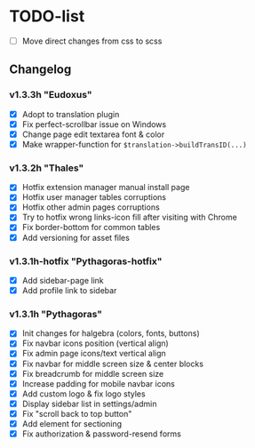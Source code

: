 # TODO-list

- [ ] Move direct changes from css to scss

## Changelog

### v1.3.3h "Eudoxus"
- [X] Adopt to translation plugin
- [X] Fix perfect-scrollbar issue on Windows
- [X] Change page edit textarea font & color
- [X] Make wrapper-function for `$translation->buildTransID(...)`

### v1.3.2h "Thales"
- [X] Hotfix extension manager manual install page
- [X] Hotfix user manager tables corruptions
- [X] Hotfix other admin pages corruptions
- [X] Try to hotfix wrong links-icon fill after visiting with Chrome
- [X] Fix border-bottom for common tables
- [X] Add versioning for asset files

### v1.3.1h-hotfix "Pythagoras-hotfix"
- [X] Add sidebar-page link
- [X] Add profile link to sidebar

### v1.3.1h "Pythagoras"
- [X] Init changes for halgebra (colors, fonts, buttons)
- [X] Fix navbar icons position (vertical align)
- [X] Fix admin page icons/text vertical align
- [X] Fix navbar for middle screen size & center blocks
- [X] Fix breadcrumb for middle screen size
- [X] Increase padding for mobile navbar icons
- [X] Add custom logo & fix logo styles 
- [X] Display sidebar list in settings/admin
- [X] Fix "scroll back to top button"
- [X] Add element for sectioning
- [X] Fix authorization & password-resend forms
